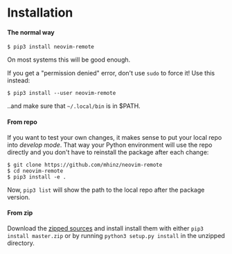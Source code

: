 # Installation

#### The normal way

    $ pip3 install neovim-remote

On most systems this will be good enough.

If you get a "permission denied" error, don't use `sudo` to force it! Use
this instead:

    $ pip3 install --user neovim-remote

..and make sure that `~/.local/bin` is in $PATH.

#### From repo

If you want to test your own changes, it makes sense to put your local repo into
_develop mode_. That way your Python environment will use the repo directly and
you don't have to reinstall the package after each change:

    $ git clone https://github.com/mhinz/neovim-remote
    $ cd neovim-remote
    $ pip3 install -e .

Now, `pip3 list` will show the path to the local repo after the package version.

#### From zip

Download the [zipped
sources](https://github.com/mhinz/neovim-remote/archive/master.zip) and install
install them with either `pip3 install master.zip` or by running `python3
setup.py install` in the unzipped directory.

